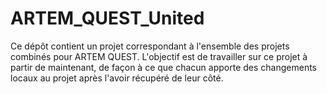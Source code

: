 # ARTEM_QUEST_United
Ce dépôt contient un projet correspondant à l'ensemble des projets combinés pour ARTEM QUEST. L'objectif est de travailler sur ce projet à partir de maintenant, de façon à ce que chacun apporte des changements locaux au projet après l'avoir récupéré de leur côté. 
